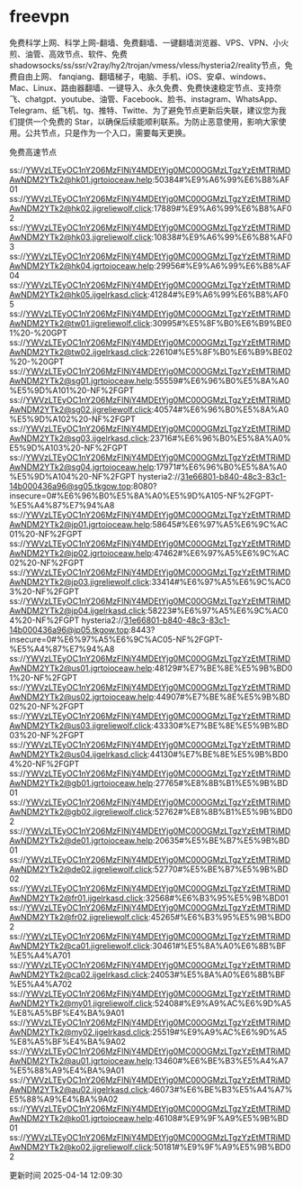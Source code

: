 # freevpn

免费科学上网、科学上网-翻墙、免费翻墙、一键翻墙浏览器、VPS、VPN、小火煎、油管、高效节点、软件、免费shadowsocks/ss/ssr/v2ray/hy2/trojan/vmess/vless/hysteria2/reality节点，免费自由上网、 fanqiang、翻墙梯子，电脑、手机、iOS、安卓、windows、Mac、Linux、路由器翻墙、一键导入、永久免费、免费快速稳定节点、支持奈飞、chatgpt、youtube、油管、Facebook、脸书、instagram、WhatsApp、Telegram、纸飞机、tg、推特、Twitte、为了避免节点更新后失联，建议您为我们提供一个免费的 Star，以确保后续能顺利联系。为防止恶意使用，影响大家使用。公共节点，只是作为一个入口，需要每天更换。

免费高速节点

ss://YWVzLTEyOC1nY206MzFlNjY4MDEtYjg0MC00OGMzLTgzYzEtMTRiMDAwNDM2YTk2@hk01.jgrtoioceaw.help:50384#%E9%A6%99%E6%B8%AF01
ss://YWVzLTEyOC1nY206MzFlNjY4MDEtYjg0MC00OGMzLTgzYzEtMTRiMDAwNDM2YTk2@hk02.jigreliewolf.click:17889#%E9%A6%99%E6%B8%AF02
ss://YWVzLTEyOC1nY206MzFlNjY4MDEtYjg0MC00OGMzLTgzYzEtMTRiMDAwNDM2YTk2@hk03.jigreliewolf.click:10838#%E9%A6%99%E6%B8%AF03
ss://YWVzLTEyOC1nY206MzFlNjY4MDEtYjg0MC00OGMzLTgzYzEtMTRiMDAwNDM2YTk2@hk04.jgrtoioceaw.help:29956#%E9%A6%99%E6%B8%AF04
ss://YWVzLTEyOC1nY206MzFlNjY4MDEtYjg0MC00OGMzLTgzYzEtMTRiMDAwNDM2YTk2@hk05.ijgelrkasd.click:41284#%E9%A6%99%E6%B8%AF05
ss://YWVzLTEyOC1nY206MzFlNjY4MDEtYjg0MC00OGMzLTgzYzEtMTRiMDAwNDM2YTk2@tw01.jigreliewolf.click:30995#%E5%8F%B0%E6%B9%BE01%20-%20GPT
ss://YWVzLTEyOC1nY206MzFlNjY4MDEtYjg0MC00OGMzLTgzYzEtMTRiMDAwNDM2YTk2@tw02.ijgelrkasd.click:22610#%E5%8F%B0%E6%B9%BE02%20-%20GPT
ss://YWVzLTEyOC1nY206MzFlNjY4MDEtYjg0MC00OGMzLTgzYzEtMTRiMDAwNDM2YTk2@sg01.jgrtoioceaw.help:55559#%E6%96%B0%E5%8A%A0%E5%9D%A101%20-NF%2FGPT
ss://YWVzLTEyOC1nY206MzFlNjY4MDEtYjg0MC00OGMzLTgzYzEtMTRiMDAwNDM2YTk2@sg02.jigreliewolf.click:40574#%E6%96%B0%E5%8A%A0%E5%9D%A102%20-NF%2FGPT
ss://YWVzLTEyOC1nY206MzFlNjY4MDEtYjg0MC00OGMzLTgzYzEtMTRiMDAwNDM2YTk2@sg03.ijgelrkasd.click:23716#%E6%96%B0%E5%8A%A0%E5%9D%A103%20-NF%2FGPT
ss://YWVzLTEyOC1nY206MzFlNjY4MDEtYjg0MC00OGMzLTgzYzEtMTRiMDAwNDM2YTk2@sg04.jgrtoioceaw.help:17971#%E6%96%B0%E5%8A%A0%E5%9D%A104%20-NF%2FGPT
hysteria2://31e66801-b840-48c3-83c1-14b000436a96@sg05.tkgow.top:8080?insecure=0#%E6%96%B0%E5%8A%A0%E5%9D%A105-NF%2FGPT-%E5%A4%87%E7%94%A8
ss://YWVzLTEyOC1nY206MzFlNjY4MDEtYjg0MC00OGMzLTgzYzEtMTRiMDAwNDM2YTk2@jp01.jgrtoioceaw.help:58645#%E6%97%A5%E6%9C%AC01%20-NF%2FGPT
ss://YWVzLTEyOC1nY206MzFlNjY4MDEtYjg0MC00OGMzLTgzYzEtMTRiMDAwNDM2YTk2@jp02.jgrtoioceaw.help:47462#%E6%97%A5%E6%9C%AC02%20-NF%2FGPT
ss://YWVzLTEyOC1nY206MzFlNjY4MDEtYjg0MC00OGMzLTgzYzEtMTRiMDAwNDM2YTk2@jp03.jigreliewolf.click:33414#%E6%97%A5%E6%9C%AC03%20-NF%2FGPT
ss://YWVzLTEyOC1nY206MzFlNjY4MDEtYjg0MC00OGMzLTgzYzEtMTRiMDAwNDM2YTk2@jp04.ijgelrkasd.click:58223#%E6%97%A5%E6%9C%AC04%20-NF%2FGPT
hysteria2://31e66801-b840-48c3-83c1-14b000436a96@jp05.tkgow.top:8443?insecure=0#%E6%97%A5%E6%9C%AC05-NF%2FGPT-%E5%A4%87%E7%94%A8
ss://YWVzLTEyOC1nY206MzFlNjY4MDEtYjg0MC00OGMzLTgzYzEtMTRiMDAwNDM2YTk2@us01.jgrtoioceaw.help:48129#%E7%BE%8E%E5%9B%BD01%20-NF%2FGPT
ss://YWVzLTEyOC1nY206MzFlNjY4MDEtYjg0MC00OGMzLTgzYzEtMTRiMDAwNDM2YTk2@us02.jgrtoioceaw.help:44907#%E7%BE%8E%E5%9B%BD02%20-NF%2FGPT
ss://YWVzLTEyOC1nY206MzFlNjY4MDEtYjg0MC00OGMzLTgzYzEtMTRiMDAwNDM2YTk2@us03.jigreliewolf.click:43330#%E7%BE%8E%E5%9B%BD03%20-NF%2FGPT
ss://YWVzLTEyOC1nY206MzFlNjY4MDEtYjg0MC00OGMzLTgzYzEtMTRiMDAwNDM2YTk2@us04.ijgelrkasd.click:44130#%E7%BE%8E%E5%9B%BD04%20-NF%2FGPT
ss://YWVzLTEyOC1nY206MzFlNjY4MDEtYjg0MC00OGMzLTgzYzEtMTRiMDAwNDM2YTk2@gb01.jgrtoioceaw.help:27765#%E8%8B%B1%E5%9B%BD01
ss://YWVzLTEyOC1nY206MzFlNjY4MDEtYjg0MC00OGMzLTgzYzEtMTRiMDAwNDM2YTk2@gb02.jigreliewolf.click:52762#%E8%8B%B1%E5%9B%BD02
ss://YWVzLTEyOC1nY206MzFlNjY4MDEtYjg0MC00OGMzLTgzYzEtMTRiMDAwNDM2YTk2@de01.jgrtoioceaw.help:20635#%E5%BE%B7%E5%9B%BD01
ss://YWVzLTEyOC1nY206MzFlNjY4MDEtYjg0MC00OGMzLTgzYzEtMTRiMDAwNDM2YTk2@de02.jigreliewolf.click:52770#%E5%BE%B7%E5%9B%BD02
ss://YWVzLTEyOC1nY206MzFlNjY4MDEtYjg0MC00OGMzLTgzYzEtMTRiMDAwNDM2YTk2@fr01.ijgelrkasd.click:32568#%E6%B3%95%E5%9B%BD01
ss://YWVzLTEyOC1nY206MzFlNjY4MDEtYjg0MC00OGMzLTgzYzEtMTRiMDAwNDM2YTk2@fr02.jigreliewolf.click:45265#%E6%B3%95%E5%9B%BD02
ss://YWVzLTEyOC1nY206MzFlNjY4MDEtYjg0MC00OGMzLTgzYzEtMTRiMDAwNDM2YTk2@ca01.jigreliewolf.click:30461#%E5%8A%A0%E6%8B%BF%E5%A4%A701
ss://YWVzLTEyOC1nY206MzFlNjY4MDEtYjg0MC00OGMzLTgzYzEtMTRiMDAwNDM2YTk2@ca02.ijgelrkasd.click:24053#%E5%8A%A0%E6%8B%BF%E5%A4%A702
ss://YWVzLTEyOC1nY206MzFlNjY4MDEtYjg0MC00OGMzLTgzYzEtMTRiMDAwNDM2YTk2@my01.jigreliewolf.click:52408#%E9%A9%AC%E6%9D%A5%E8%A5%BF%E4%BA%9A01
ss://YWVzLTEyOC1nY206MzFlNjY4MDEtYjg0MC00OGMzLTgzYzEtMTRiMDAwNDM2YTk2@my02.ijgelrkasd.click:25519#%E9%A9%AC%E6%9D%A5%E8%A5%BF%E4%BA%9A02
ss://YWVzLTEyOC1nY206MzFlNjY4MDEtYjg0MC00OGMzLTgzYzEtMTRiMDAwNDM2YTk2@au01.jgrtoioceaw.help:13460#%E6%BE%B3%E5%A4%A7%E5%88%A9%E4%BA%9A01
ss://YWVzLTEyOC1nY206MzFlNjY4MDEtYjg0MC00OGMzLTgzYzEtMTRiMDAwNDM2YTk2@au02.ijgelrkasd.click:46073#%E6%BE%B3%E5%A4%A7%E5%88%A9%E4%BA%9A02
ss://YWVzLTEyOC1nY206MzFlNjY4MDEtYjg0MC00OGMzLTgzYzEtMTRiMDAwNDM2YTk2@ko01.jgrtoioceaw.help:46108#%E9%9F%A9%E5%9B%BD01
ss://YWVzLTEyOC1nY206MzFlNjY4MDEtYjg0MC00OGMzLTgzYzEtMTRiMDAwNDM2YTk2@ko02.jigreliewolf.click:50181#%E9%9F%A9%E5%9B%BD02


更新时间 2025-04-14 12:09:30
